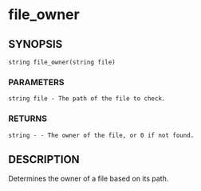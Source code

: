 # file_owner

## SYNOPSIS

    string file_owner(string file)

### PARAMETERS

    string file - The path of the file to check.

### RETURNS

    string - - The owner of the file, or 0 if not found.

## DESCRIPTION

Determines the owner of a file based on its path.
